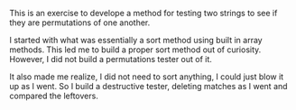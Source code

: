 This is an exercise to develope a method for testing
two strings to see if they are permutations of one another.

I started with what was essentially a sort method using built
in array methods. This led me to build a proper sort method out
of curiosity. However, I did not build a permutations tester out of it.

It also made me realize, I did not need to sort anything, I could just blow
it up as I went. So I build a destructive tester, deleting matches as I went
and compared the leftovers.
